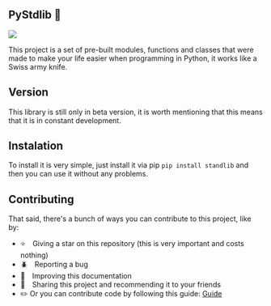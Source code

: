 ## PyStdlib 🐍

<img src="./img/logo.png">

This project is a set of pre-built modules, functions and classes that were made to make your life easier when programming in Python, it works like a Swiss army knife.

## Version

This library is still only in beta version, it is worth mentioning that this means that it is in constant development.

## Instalation

To install it is very simple, just install it via pip ```pip install standlib``` and then you can use it without any problems.

## Contributing

That said, there's a bunch of ways you can contribute to this project, like by:

* ⭐ Giving a star on this repository (this is very important and costs nothing)
* 🪲 Reporting a bug
* 📄 Improving this documentation
* 🚨 Sharing this project and recommending it to your friends
* ✏️ Or you can contribute code by following this guide: <a href="./docs/CONTRIBUTING.md">Guide</a>
